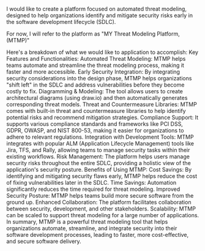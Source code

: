 
I would like to create a platform focused on automated threat modeling, designed to help organizations identify and mitigate security risks early in the software development lifecycle (SDLC). 

For now, I will refer to the platform as "MY Threat Modeling Platform, (MTMP)"

Here's a breakdown of what we would like to application to accomplish:
Key Features and Functionalities:
Automated Threat Modeling: MTMP helps teams automate and streamline the threat modeling process, making it faster and more accessible.
Early Security Integration: By integrating security considerations into the design phase, MTMP helps organizations "shift left" in the SDLC and address vulnerabilities before they become costly to fix.
Diagramming & Modeling: The tool allows users to create architectural diagrams (using draw.io) and then automatically generates corresponding threat models.
Threat and Countermeasure Libraries: MTMP comes with built-in threat and countermeasure libraries to help identify potential risks and recommend mitigation strategies.
Compliance Support: It supports various compliance standards and frameworks like PCI DSS, GDPR, OWASP, and NIST 800-53, making it easier for organizations to adhere to relevant regulations.
Integration with Development Tools: MTMP integrates with popular ALM (Application Lifecycle Management) tools like Jira, TFS, and Rally, allowing teams to manage security tasks within their existing workflows.
Risk Management: The platform helps users manage security risks throughout the entire SDLC, providing a holistic view of the application's security posture. 
Benefits of Using MTMP:
Cost Savings: By identifying and mitigating security flaws early, MTMP helps reduce the cost of fixing vulnerabilities later in the SDLC.
Time Savings: Automation significantly reduces the time required for threat modeling.
Improved Security Posture: MTMP helps teams build more secure software from the ground up.
Enhanced Collaboration: The platform facilitates collaboration between security, development, and other stakeholders.
Scalability: MTMP can be scaled to support threat modeling for a large number of applications. 
In summary, MTMP is a powerful threat modeling tool that helps organizations automate, streamline, and integrate security into their software development processes, leading to faster, more cost-effective, and secure software delivery. 